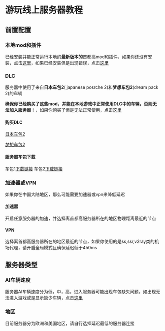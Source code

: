 # 游玩线上服务器教程



## 前置配置

### 本地mod和插件

已经安装并能正常运行本地的**最新版本的**首都高mod和插件，如果你还没有安装，点击[这里]()，如果已经安装但是出现错误，点击[这里]()

### DLC

服务器中使用了来自**日本车包2**( japanese posrche 2)和**梦想车包2**(dream pack 2)的车辆

**确保你已经购买了这些mod，并能在本地游戏中正常使用DLC中的车辆，否则无法加入服务器**！，如果你购买了但是无法正常使用，点击[这里]()

#### 购买DLC

[日本车包2]()

[梦想车包2]()

#### 服务器车包下载

车包1[下载链接]()
车包2[下载链接]()

### 加速器或VPN

如果你在中国大陆地区，那么可能需要加速器或vpn来降低延迟

#### 加速器

开启任意服务器的加速，并选择离首都高服务器所在的地区物理距离最近的节点

#### VPN

选择离首都高服务器所在的地区最近的节点，如果你使用的是ss,ssr,v2ray类的机场代理，请开启全局模式且确保延迟低于450ms

## 服务器类型

### AI车辆速度

服务器AI车辆速度分为低，中，高，进入服务器可能出现车包缺失问题，如出现无法进入游戏或是显示缺少车辆，点击[这里]()

### 地区

目前服务器分为欧洲和美国地区，请自行选择延迟最低的服务器连接